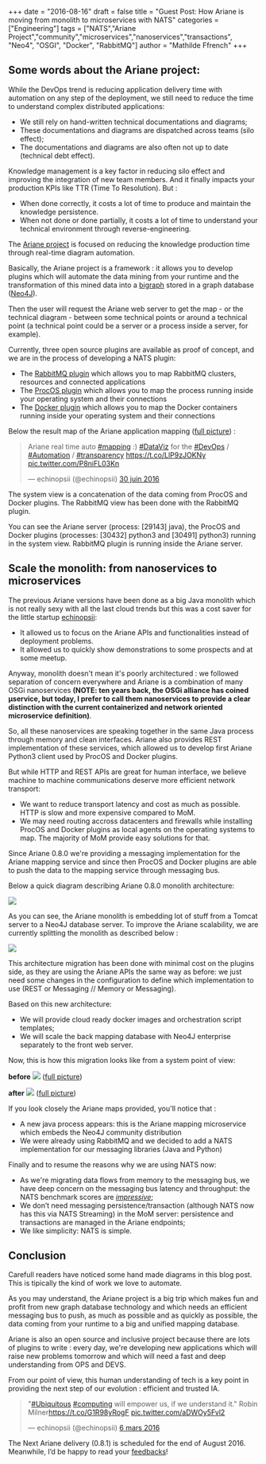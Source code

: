 +++
date = "2016-08-16"
draft = false
title = "Guest Post: How Ariane is moving from monolith to microservices with NATS"
categories = ["Engineering"]
tags = ["NATS","Ariane Project","community","microservices","nanoservices","transactions", "Neo4", "OSGI", "Docker", "RabbitMQ"]
author = "Mathilde Ffrench"
+++

## Some words about the Ariane project:

While the DevOps trend is reducing application delivery time with automation on any step of the deployment, we still need to reduce the time to understand complex distributed applications:

* We still rely on hand-written technical documentations and diagrams;
* These documentations and diagrams are dispatched across teams (silo effect);
* The documentations and diagrams are also often not up to date (technical debt effect).

Knowledge management is a key factor in reducing silo effect and improving the integration of new team members. And it finally impacts your production KPIs like TTR (Time To Resolution). But :

* When done correctly, it costs a lot of time to produce and maintain the knowledge persistence.
* When not done or done partially, it costs a lot of time to understand your technical environment through reverse-engineering.

The [Ariane project](http://ariane.echinopsii.net) is focused on reducing the knowledge production time through real-time diagram automation.

Basically, the Ariane project is a framework : it allows you to develop plugins which will automate the data mining from your runtime and the transformation of this mined data into a [bigraph](https://en.wikipedia.org/wiki/Bigraph) stored in a graph database ([Neo4J](http://neo4j.com)).

Then the user will request the Ariane web server to get the map - or the technical diagram - between some technical points or around a technical point (a technical point could be a server or a process inside a server, for example).

Currently, three open source plugins are available as proof of concept, and we are in the process of developing a NATS plugin:

* The [RabbitMQ plugin](https://github.com/echinopsii/net.echinopsii.ariane.community.plugin.rabbitmq) which allows you to map RabbitMQ clusters, resources and connected applications
* The [ProcOS plugin](https://github.com/echinopsii/net.echinopsii.ariane.community.plugin.procos) which allows you to map the process running inside your operating system and their connections
* The [Docker plugin](https://github.com/echinopsii/net.echinopsii.ariane.community.plugin.docker) which allows you to map the Docker containers running inside your operating system and their connections

Below the result map of the Ariane application mapping ([full picture](https://t.co/LlP9zJOKNy)) :

<div class="tweet-embed-con">
      <blockquote class="twitter-tweet" data-lang="fr"><p lang="en" dir="ltr">Ariane real time auto <a href="https://twitter.com/hashtag/mapping?src=hash">#mapping</a> :) <a href="https://twitter.com/hashtag/DataViz?src=hash">#DataViz</a> for the <a href="https://twitter.com/hashtag/DevOps?src=hash">#DevOps</a> / <a href="https://twitter.com/hashtag/Automation?src=hash">#Automation</a> / <a href="https://twitter.com/hashtag/transparency?src=hash">#transparency</a> <a href="https://t.co/LlP9zJOKNy">https://t.co/LlP9zJOKNy</a> <a href="https://t.co/P8niFL03Kn">pic.twitter.com/P8niFL03Kn</a></p>&mdash; echinopsii (@echinopsii) <a href="https://twitter.com/echinopsii/status/748516141174300674">30 juin 2016</a></blockquote>
      <script async src="//platform.twitter.com/widgets.js" charset="utf-8"></script>
</div>

The system view is a concatenation of the data coming from ProcOS and Docker plugins. The RabbitMQ view has been done with the RabbitMQ plugin.

You can see the Ariane server (process: [29143] java), the ProcOS and Docker plugins (processes: [30432] python3 and [30491] python3) running in the system view. RabbitMQ plugin is running inside the Ariane server.

## Scale the monolith: from nanoservices to microservices

The previous Ariane versions have been done as a big Java monolith which is not really sexy with all the last cloud trends but this was a cost saver for the little startup [echinopsii](http://echinopsii.net):

* It allowed us to focus on the Ariane APIs and functionalities instead of deployment problems.
* It allowed us to quickly show demonstrations to some prospects and at some meetup.

Anyway, monolith doesn't mean it's poorly architectured : we followed separation of concern everywhere and Ariane is a combination of many OSGi nanoservices **(NOTE: ten years back, the OSGi alliance has coined µservice, but today, I prefer to call them nanoservices to provide a clear distinction with the current containerized and network oriented microservice definition)**.

So, all these nanoservices are speaking together in the same Java process through memory and clean interfaces. Ariane also provides REST implementation of these services, which allowed us to develop first Ariane Python3 client used by ProcOS and Docker plugins.

But while HTTP and REST APIs are great for human interface, we believe machine to machine communications deserve more efficient network transport:

* We want to reduce transport latency and cost as much as possible. HTTP is slow and more expensive compared to MoM.
* We may need routing accross datacenters and firewalls while installing ProcOS and Docker plugins as local agents on the operating systems to map. The majority of MoM provide easy solutions for that.

Since Ariane 0.8.0 we're providing a messaging implementation for the Ariane mapping service and since then ProcOS and Docker plugins are able to push the data to the mapping service through messaging bus.

Below a quick diagram describing Ariane 0.8.0 monolith architecture:

<img src="/img/blog/ariane-mapping-microservice-with-nats/ariane_monolith.png">

As you can see, the Ariane monolith is embedding lot of stuff from a Tomcat server to a Neo4J database server. To improve the Ariane scalability, we are currently splitting the monolith as described below :

<img src="/img/blog/ariane-mapping-microservice-with-nats/ariane_3tier.png">

This architecture migration has been done with minimal cost on the plugins side, as they are using the Ariane APIs the same way as before: we just need some changes in the configuration to define which implementation to use (REST or Messaging // Memory or Messaging).

Based on this new architecture:

* We will provide cloud ready docker images and orchestration script templates;
* We will scale the back mapping database with Neo4J enterprise separately to the front web server.

Now, this is how this migration looks like from a system point of view:

**before**
<img src="/img/blog/ariane-mapping-microservice-with-nats/ariane_mono_rbq.png">
([full picture](https://slack-files.com/T04JMETB8-F1X4BG6SJ-d091f7ff9f))

**after**
<img src="/img/blog/ariane-mapping-microservice-with-nats/ariane_mms.png">
([full picture](https://slack-files.com/T04JMETB8-F1X4LJQJK-423434f150))

If you look closely the Ariane maps provided, you'll notice that :

* A new java process appears: this is the Ariane mapping microservice which embeds the Neo4J community distribution
* We were already using RabbitMQ and we decided to add a NATS implementation for our messaging libraries (Java and Python)

Finally and to resume the reasons why we are using NATS now:

* As we're migrating data flows from memory to the messaging bus, we have deep concern on the messaging bus latency and throughput: the NATS benchmark scores are [*impressive*](http://bravenewgeek.com/dissecting-message-queues/);
* We don’t need messaging persistence/transaction (although NATS now has this via NATS Streaming) in the MoM server: persistence and transactions are managed in the Ariane endpoints;
* We like simplicity: NATS is simple.

## Conclusion

Carefull readers have noticed some hand made diagrams in this blog post. This is tipically the kind of work we love to automate.

As you may understand, the Ariane project is a big trip which makes fun and profit from new graph database technology and which needs an efficient messaging bus to push, as much as possible and as quickly as possible, the data coming from your runtime to a big and unified mapping database.

Ariane is also an open source and inclusive project because there are lots of plugins to write : every day, we're developing new applications which will raise new problems tomorrow and which will need a fast and deep understanding from OPS and DEVS.

From our point of view, this human understanding of tech is a key point in providing the next step of our evolution : efficient and trusted IA.

<div class="tweet-embed-con">
<blockquote class="twitter-tweet" data-lang="fr"><p lang="en" dir="ltr">&quot;<a href="https://twitter.com/hashtag/Ubiquitous?src=hash">#Ubiquitous</a> <a href="https://twitter.com/hashtag/computing?src=hash">#computing</a> will empower us, if we understand it.&quot; Robin Milner<a href="https://t.co/G1R98yRogF">https://t.co/G1R98yRogF</a> <a href="https://t.co/aDWOy5Fvl2">pic.twitter.com/aDWOy5Fvl2</a></p>&mdash; echinopsii (@echinopsii) <a href="https://twitter.com/echinopsii/status/706270281925582849">6 mars 2016</a></blockquote>
<script async src="//platform.twitter.com/widgets.js" charset="utf-8"></script>
</div>

The Next Ariane delivery (0.8.1) is scheduled for the end of August 2016. Meanwhile, I’d be happy to read your [feedbacks](mailto:mathilde.ffrench@echinopsii.net)!
